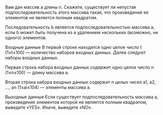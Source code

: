Вам дан массив a длины n. Скажите, существует ли непустая подпоследовательность этого массива такая, что произведение ее элементов не является полным квадратом.

Последовательность b является подпоследовательностью массива a, если b может быть получена из a удалением нескольких (возможно, ни одного) элементов.

Входные данные
В первой строке находится одно целое число t (1≤t≤100) — количество наборов входных данных. Далее следуют наборы входных данных.

Первая строка набора входных данных содержит одно целое число n (1≤n≤100) — длину массива a.

Вторая строка набора входных данных содержит n целых чисел a1, a2, …, an (1≤ai≤104) — элементы массива a.

Выходные данные
Если существует подпоследовательность массива a, произведение элементов которой не является полным квадратом, выведите «YES». Иначе, выведите «NO».